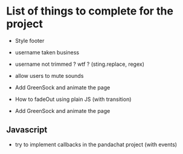 # List of things to complete for the project

- Style footer
- username taken business
- username not trimmed ? wtf ? (sting.replace, regex)
- allow users to mute sounds
- Add GreenSock and animate the page

- How to fadeOut using plain JS (with transition)
- Add GreenSock and animate the page

## Javascript

- try to implement callbacks in the pandachat project (with events)



